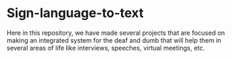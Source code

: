 # Sign-language-to-text
Here in this repository, we have made several projects that are focused on making an integrated system for the deaf and dumb that will help them in several areas of life like interviews, speeches, virtual meetings, etc.
 
